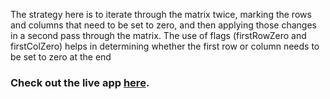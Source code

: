 The strategy here is to iterate through the matrix twice, marking the rows and columns that need to be set to zero, and then applying those changes in a second pass through the matrix. The use of flags (firstRowZero and firstColZero) helps in determining whether the first row or column needs to be set to zero at the end

### Check out the live app [here](https://priyanka23-brs.github.io/Array-Assignment/).
